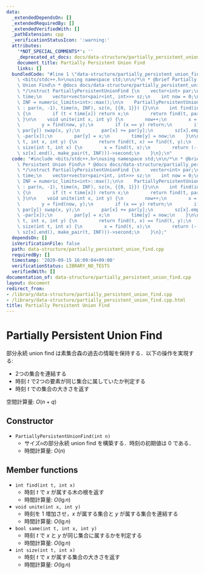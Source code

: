 ```yaml
---
data:
  _extendedDependsOn: []
  _extendedRequiredBy: []
  _extendedVerifiedWith: []
  _pathExtension: cpp
  _verificationStatusIcon: ':warning:'
  attributes:
    '*NOT_SPECIAL_COMMENTS*': ''
    _deprecated_at_docs: docs/data-structure/partially_persistent_union_find.md
    document_title: Partially Persistent Union Find
    links: []
  bundledCode: "#line 1 \"data-structure/partially_persistent_union_find.cpp\"\n#include\
    \ <bits/stdc++.h>\nusing namespace std;\n\n/*\n * @brief Partially Persistent\
    \ Union Find\n * @docs docs/data-structure/partially_persistent_union_find.md\n\
    \ */\nstruct PartiallyPersistentUnionFind {\n    vector<int> par;\n    vector<int>\
    \ time;\n    vector<vector<pair<int, int>>> sz;\n    int now = 0;\n    const int\
    \ INF = numeric_limits<int>::max();\n\n    PartiallyPersistentUnionFind(int n)\
    \ : par(n, -1), time(n, INF), sz(n, {{0, 1}}) {}\n\n    int find(int t, int x)\
    \ {\n        if (t < time[x]) return x;\n        return find(t, par[x]);\n   \
    \ }\n\n    void unite(int x, int y) {\n        now++;\n        x = find(now, x);\n\
    \        y = find(now, y);\n        if (x == y) return;\n        if (par[x] >\
    \ par[y]) swap(x, y);\n        par[x] += par[y];\n        sz[x].emplace_back(now,\
    \ -par[x]);\n        par[y] = x;\n        time[y] = now;\n    }\n\n    bool same(int\
    \ t, int x, int y) {\n        return find(t, x) == find(t, y);\n    }\n\n    int\
    \ size(int t, int x) {\n        x = find(t, x);\n        return (--lower_bound(sz[x].begin(),\
    \ sz[x].end(), make_pair(t, INF)))->second;\n    }\n};\n"
  code: "#include <bits/stdc++.h>\nusing namespace std;\n\n/*\n * @brief Partially\
    \ Persistent Union Find\n * @docs docs/data-structure/partially_persistent_union_find.md\n\
    \ */\nstruct PartiallyPersistentUnionFind {\n    vector<int> par;\n    vector<int>\
    \ time;\n    vector<vector<pair<int, int>>> sz;\n    int now = 0;\n    const int\
    \ INF = numeric_limits<int>::max();\n\n    PartiallyPersistentUnionFind(int n)\
    \ : par(n, -1), time(n, INF), sz(n, {{0, 1}}) {}\n\n    int find(int t, int x)\
    \ {\n        if (t < time[x]) return x;\n        return find(t, par[x]);\n   \
    \ }\n\n    void unite(int x, int y) {\n        now++;\n        x = find(now, x);\n\
    \        y = find(now, y);\n        if (x == y) return;\n        if (par[x] >\
    \ par[y]) swap(x, y);\n        par[x] += par[y];\n        sz[x].emplace_back(now,\
    \ -par[x]);\n        par[y] = x;\n        time[y] = now;\n    }\n\n    bool same(int\
    \ t, int x, int y) {\n        return find(t, x) == find(t, y);\n    }\n\n    int\
    \ size(int t, int x) {\n        x = find(t, x);\n        return (--lower_bound(sz[x].begin(),\
    \ sz[x].end(), make_pair(t, INF)))->second;\n    }\n};"
  dependsOn: []
  isVerificationFile: false
  path: data-structure/partially_persistent_union_find.cpp
  requiredBy: []
  timestamp: '2020-09-15 16:09:04+09:00'
  verificationStatus: LIBRARY_NO_TESTS
  verifiedWith: []
documentation_of: data-structure/partially_persistent_union_find.cpp
layout: document
redirect_from:
- /library/data-structure/partially_persistent_union_find.cpp
- /library/data-structure/partially_persistent_union_find.cpp.html
title: Partially Persistent Union Find
---
```

# Partially Persistent Union Find

部分永続 union find は素集合森の過去の情報を保持する．以下の操作を実現する:
- 2つの集合を連結する
- 時刻 $t$ で2つの要素が同じ集合に属していたか判定する
- 時刻 $t$ での集合の大きさを返す

空間計算量: $O(n + q)$

## Constructor

- `PartiallyPersistentUnionFind(int n)`
    - サイズ`n`の部分永続 union find を構築する．時刻の初期値は 0 である．
    - 時間計算量: $O(n)$

## Member functions

- `int find(int t, int x)`
    - 時刻 $t$ で $x$ が属する木の根を返す
    - 時間計算量: $O(\lg n)$
- `void unite(int x, int y)`
    - 時刻を 1 増加させ，$x$ が属する集合と $y$ が属する集合を連結する
    - 時間計算量: $O(\lg n)$
- `bool same(int t, int x, int y)`
    - 時刻 $t$ で $x$ と $y$ が同じ集合に属するかを判定する
    - 時間計算量: $O(\lg n)$
- `int size(int t, int x)`
    - 時刻 $t$ で $x$ が属する集合の大きさを返す
    - 時間計算量: $O(\lg n)$